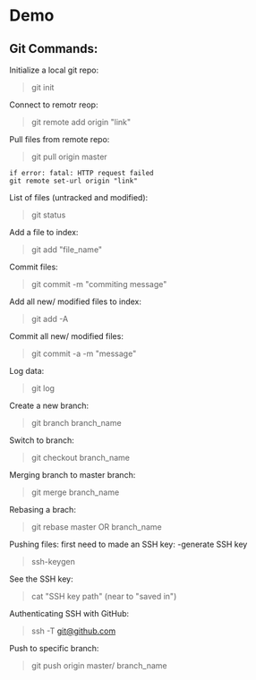 # Demo
## Git Commands:

Initialize a local git repo:
> git init

Connect to remotr reop:
> git remote add origin "link"

Pull files from remote repo:
> git pull origin master

	if error: fatal: HTTP request failed
	git remote set-url origin "link"

List of files (untracked and modified):
> git status

Add a file to index:
> git add "file_name"

Commit files:
> git commit -m "commiting message"

Add all new/ modified files to index:
> git add -A

Commit all new/ modified files:
> git commit -a -m "message"

Log data:
> git log

Create a new branch:
> git branch branch_name

Switch to branch:
> git checkout branch_name

Merging branch to master branch:
> git merge branch_name

Rebasing a brach:
> git rebase master OR branch_name

Pushing files: first need to made an SSH key:
-generate SSH key
> ssh-keygen

See the SSH key:
> cat "SSH key path" (near to "saved in")

Authenticating SSH with GitHub:
> ssh -T git@github.com

Push to specific branch:
> git push origin master/ branch_name





